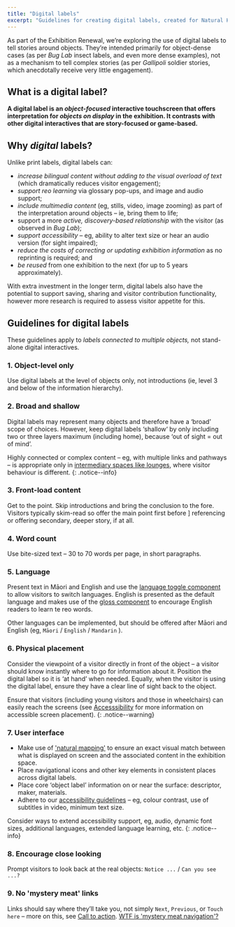 ```yaml
---
title: "Digital labels"
excerpt: "Guidelines for creating digital labels, created for Natural History and History Renewal specifically."
---
```


As part of the Exhibition Renewal, we’re exploring the use of digital labels to tell stories around objects. They’re intended primarily for object-dense cases (as per _Bug Lab_ insect labels, and even more dense examples), not as a mechanism to tell complex stories (as per _Gallipoli_ soldier stories, which anecdotally receive very little engagement). 

## What is a digital label?

**A digital label is an *object-focused* interactive touchscreen that offers interpretation for *objects on display* in the exhibition. It contrasts with other digital interactives that are story-focused or game-based.**

## Why _digital_ labels?

Unlike print labels, digital labels can:

* *increase bilingual content without adding to the visual overload of text* (which dramatically reduces visitor engagement);
* *support reo learning* via glossary pop-ups, and image and audio support;
* *include multimedia content* (eg, stills, video, image zooming) as part of the interpretation around objects – ie, bring them to life;
* support a more *active, discovery-based relationship* with the visitor (as observed in _Bug Lab_);
* *support accessibility* – eg, ability to alter text size or hear an audio version (for sight impaired);
* *reduce the costs of correcting or updating exhibition information* as no reprinting is required; and
* *be reused* from one exhibition to the next (for up to 5 years approximately).

With extra investment in the longer term, digital labels also have the potential to support saving, sharing and visitor contribution functionality, however more research is required to assess visitor appetite for this.

## Guidelines for digital labels

These guidelines apply to _labels connected to multiple objects,_ not stand-alone digital interactives.

### 1. Object-level only

Use digital labels at the level of objects only, not introductions (ie, level 3 and below of the information hierarchy).

### 2. Broad and shallow

Digital labels may represent many objects and therefore have a ‘broad’ scope of choices. However, keep digital labels ‘shallow‘ by only including two or three layers maximum (including home), because ‘out of sight = out of mind’. 

Highly connected or complex content – eg, with multiple links and pathways – is appropriate only in [intermediary spaces like lounges](/_pages/foundations/context/), where visitor behaviour is different.
{: .notice--info}

### 3. Front-load content

Get to the point. Skip introductions and bring the conclusion to the fore. Visitors typically skim-read so offer the main point first before ] referencing or offering secondary, deeper story, if at all.

### 4. Word count

Use bite-sized text – 30 to 70 words per page, in short paragraphs.

### 5. Language

Present text in Māori and English and use the [language toggle component](/_pages/patterns/language-toggle/) to allow visitors to switch languages. English is presented as the default language and makes use of the [gloss component](/_pages/patterns/gloss/) to encourage English readers to learn te reo words.

Other languages can be implemented, but should be offered after Māori and English (eg, `Māori` / `English` / `Mandarin`
).

### 6. Physical placement

Consider the viewpoint of a visitor directly in front of the object – a visitor should know instantly where to go for information about it. Position the digital label so it is ‘at hand’ when needed. Equally, when the visitor is using the digital label, ensure they have a clear line of sight back to the object.

Ensure that visitors (including young visitors and those in wheelchairs) can easily reach the screens (see [Accesssibility](/_pages/foundations/accessibility/) for more information on accessible screen placement). 
{: .notice--warning}

### 7. User interface

  *	Make use of ['natural mapping'](/_pages/principles/layout/) to ensure an exact visual match between what is displayed on screen and the associated content in the exhibition space. 
  *	Place navigational icons and other key elements in consistent places across digital labels.
  *	Place core ‘object label’ information on or near the surface: descriptor, maker, materials. 
  *	Adhere to our [accessibility guidelines](/_pages/foundations/accessibility/) – eg, colour contrast, use of subtitles in video, minimum text size. 

Consider ways to extend accessibility support, eg, audio, dynamic font sizes, additional languages, extended language learning, etc.
{: .notice--info}

### 8. Encourage close looking

Prompt visitors to look back at the real objects: `Notice ...` / `Can you see ...?`

### 9. No 'mystery meat' links

Links should say where they’ll take you, not simply `Next`, `Previous`, or `Touch here` – more on this, see [Call to action](/_pages/principles/call-to-action/). [WTF is 'mystery meat navigation'?](https://en.wikipedia.org/wiki/Mystery_meat_navigation)
